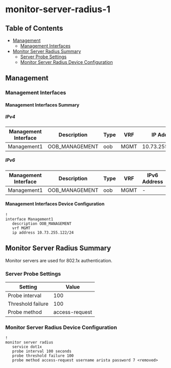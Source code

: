 # monitor-server-radius-1

## Table of Contents

- [Management](#management)
  - [Management Interfaces](#management-interfaces)
- [Monitor Server Radius Summary](#monitor-server-radius-summary)
  - [Server Probe Settings](#server-probe-settings)
  - [Monitor Server Radius Device Configuration](#monitor-server-radius-device-configuration)

## Management

### Management Interfaces

#### Management Interfaces Summary

##### IPv4

| Management Interface | Description | Type | VRF | IP Address | Gateway |
| -------------------- | ----------- | ---- | --- | ---------- | ------- |
| Management1 | OOB_MANAGEMENT | oob | MGMT | 10.73.255.122/24 | 10.73.255.2 |

##### IPv6

| Management Interface | Description | Type | VRF | IPv6 Address | IPv6 Gateway |
| -------------------- | ----------- | ---- | --- | ------------ | ------------ |
| Management1 | OOB_MANAGEMENT | oob | MGMT | - | - |

#### Management Interfaces Device Configuration

```eos
!
interface Management1
   description OOB_MANAGEMENT
   vrf MGMT
   ip address 10.73.255.122/24
```

## Monitor Server Radius Summary

Monitor servers are used for 802.1x authentication.

### Server Probe Settings

| Setting | Value |
| ------- | ----- |
| Probe interval | 100 |
| Threshold failure | 100 |
| Probe method | access-request |

### Monitor Server Radius Device Configuration

```eos
!
monitor server radius
   service dot1x
   probe interval 100 seconds
   probe threshold failure 100
   probe method access-request username arista password 7 <removed>
```
